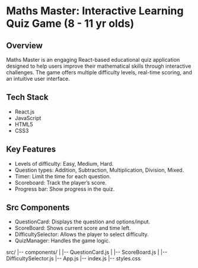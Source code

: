 # Maths Master: Interactive Learning Quiz Game (8 - 11 yr olds)

## Overview 
Maths Master is an engaging React-based educational quiz application designed to help users improve their mathematical skills through interactive challenges. The game offers multiple difficulty levels, real-time scoring, and an intuitive user interface.

## Tech Stack
- React.js
- JavaScript
- HTML5
- CSS3

## Key Features
- Levels of difficulty: Easy, Medium, Hard.
- Question types: Addition, Subtraction, Multiplication, Division, Mixed.
- Timer: Limit the time for each question.
- Scoreboard: Track the player’s score.
- Progress bar: Show progress in the quiz.

## Src Components
- QuestionCard: Displays the question and options/input.
- ScoreBoard: Shows current score and time left.
- DifficultySelector: Allows the player to select difficulty.
- QuizManager: Handles the game logic.

src/ |-- components/ | |-- QuestionCard.js | |-- ScoreBoard.js | |-- DifficultySelector.js |-- App.js |-- index.js |-- styles.css


